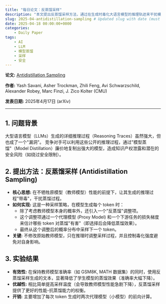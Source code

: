 ```yaml
---
title: "每日论文：反蒸馏采样"
description: "本文提出反蒸馏采样方法，通过在生成时毒化大语言模型的推理轨迹来干扰模型蒸馏，同时保持原始模型性能。"
slug: 2025-04-antidistillation-sampling # Updated slug with date (must match English version)
date: 2025-04-18 00:00:00+0000
categories:
    - Daily Paper
tags:
    - AI
    - LLM
    - 模型蒸馏
    - 采样
    - 安全
---
```


**论文:** [Antidistillation Sampling](https://arxiv.org/abs/2504.13146)

**作者:** Yash Savani, Asher Trockman, Zhili Feng, Avi Schwarzschild, Alexander Robey, Marc Finzi, J. Zico Kolter (CMU)

**发表日期:** 2025年4月17日 (arXiv)

---

## 1. 问题背景

大型语言模型（LLMs）生成的详细推理过程（Reasoning Traces）虽然强大，但也成了一个"漏洞"。
竞争对手可以利用这些公开的推理过程，通过"模型蒸馏"（Model Distillation）廉价地复制出强大的模型，造成知识产权泄露和潜在的安全风险（如绕过安全限制）。

## 2. 提出方法：反蒸馏采样 (Antidistillation Sampling)

*   **核心思想:** 在不牺牲原模型（教师模型）性能的前提下，让其生成的推理过程"带毒"，干扰蒸馏过程。
*   **如何实现:** 这是一种采样策略，在模型生成每个 token 时：
    *   除了考虑教师模型本身的概率外，还引入一个"反蒸馏"调整项。
    *   这个调整项通过一个代理模型 (Proxy Model) 和一个下游任务的损失梯度来估计哪些 token 对蒸馏"有害"（即选择后会降低蒸馏效果）。
    *   最终从这个调整后的概率分布中采样下一个 token。
*   **关键:** 不修改原始教师模型，只在推理时调整采样过程，并且控制毒化强度避免对自身影响。

## 3. 实验结果

*   **有效性:** 在保持教师模型准确率（如 GSM8K, MATH 数据集）的同时，使用反蒸馏采样生成的文本，显著降低了学生模型的蒸馏效果（准确率大幅下降）。
*   **优越性:** 相比简单提高采样温度（会导致教师模型性能急剧下降），反蒸馏采样提供了更好的性能-抗蒸馏能力的权衡。
*   **开销:** 主要增加了每次 token 生成时两次代理模型（小模型）的前向计算。 